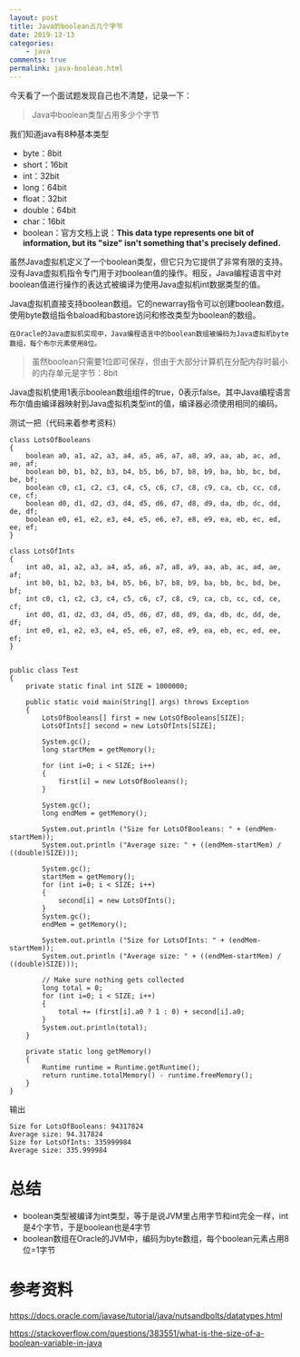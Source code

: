 ```yaml
---
layout: post
title: Java的boolean占几个字节
date: 2019-12-13
categories:
    - java
comments: true
permalink: java-boolean.html
---
```


今天看了一个面试题发现自己也不清楚，记录一下：

> Java中boolean类型占用多少个字节

我们知道java有8种基本类型

- byte：8bit
- short：16bit
- int：32bit
- long：64bit
- float：32bit
- double：64bit
- char：16bit
- boolean：官方文档上说：**This data type represents one bit of information, but its "size" isn't something that's precisely defined.**

虽然Java虚拟机定义了一个boolean类型，但它只为它提供了非常有限的支持。没有Java虚拟机指令专门用于对boolean值的操作。相反，Java编程语言中对boolean值进行操作的表达式被编译为使用Java虚拟机int数据类型的值。

Java虚拟机直接支持boolean数组。它的newarray指令可以创建boolean数组。使用byte数组指令baload和bastore访问和修改类型为boolean的数组。

    在Oracle的Java虚拟机实现中，Java编程语言中的boolean数组被编码为Java虚拟机byte数组，每个布尔元素使用8位。

> 虽然boolean只需要1位即可保存，但由于大部分计算机在分配内存时最小的内存单元是字节：8bit

Java虚拟机使用1表示boolean数组组件的true，0表示false。其中Java编程语言布尔值由编译器映射到Java虚拟机类型int的值，编译器必须使用相同的编码。

测试一把（代码来着参考资料）

```
class LotsOfBooleans
{
    boolean a0, a1, a2, a3, a4, a5, a6, a7, a8, a9, aa, ab, ac, ad, ae, af;
    boolean b0, b1, b2, b3, b4, b5, b6, b7, b8, b9, ba, bb, bc, bd, be, bf;
    boolean c0, c1, c2, c3, c4, c5, c6, c7, c8, c9, ca, cb, cc, cd, ce, cf;
    boolean d0, d1, d2, d3, d4, d5, d6, d7, d8, d9, da, db, dc, dd, de, df;
    boolean e0, e1, e2, e3, e4, e5, e6, e7, e8, e9, ea, eb, ec, ed, ee, ef;
}

class LotsOfInts
{
    int a0, a1, a2, a3, a4, a5, a6, a7, a8, a9, aa, ab, ac, ad, ae, af;
    int b0, b1, b2, b3, b4, b5, b6, b7, b8, b9, ba, bb, bc, bd, be, bf;
    int c0, c1, c2, c3, c4, c5, c6, c7, c8, c9, ca, cb, cc, cd, ce, cf;
    int d0, d1, d2, d3, d4, d5, d6, d7, d8, d9, da, db, dc, dd, de, df;
    int e0, e1, e2, e3, e4, e5, e6, e7, e8, e9, ea, eb, ec, ed, ee, ef;
}


public class Test
{
    private static final int SIZE = 1000000;

    public static void main(String[] args) throws Exception
    {
        LotsOfBooleans[] first = new LotsOfBooleans[SIZE];
        LotsOfInts[] second = new LotsOfInts[SIZE];

        System.gc();
        long startMem = getMemory();

        for (int i=0; i < SIZE; i++)
        {
            first[i] = new LotsOfBooleans();
        }

        System.gc();
        long endMem = getMemory();

        System.out.println ("Size for LotsOfBooleans: " + (endMem-startMem));
        System.out.println ("Average size: " + ((endMem-startMem) / ((double)SIZE)));

        System.gc();
        startMem = getMemory();
        for (int i=0; i < SIZE; i++)
        {
            second[i] = new LotsOfInts();
        }
        System.gc();
        endMem = getMemory();

        System.out.println ("Size for LotsOfInts: " + (endMem-startMem));
        System.out.println ("Average size: " + ((endMem-startMem) / ((double)SIZE)));

        // Make sure nothing gets collected
        long total = 0;
        for (int i=0; i < SIZE; i++)
        {
            total += (first[i].a0 ? 1 : 0) + second[i].a0;
        }
        System.out.println(total);
    }

    private static long getMemory()
    {
        Runtime runtime = Runtime.getRuntime();
        return runtime.totalMemory() - runtime.freeMemory();
    }
}
```

输出

```
Size for LotsOfBooleans: 94317824
Average size: 94.317824
Size for LotsOfInts: 335999984
Average size: 335.999984
```

# 总结

- boolean类型被编译为int类型，等于是说JVM里占用字节和int完全一样，int是4个字节，于是boolean也是4字节
- boolean数组在Oracle的JVM中，编码为byte数组，每个boolean元素占用8位=1字节

# 参考资料

https://docs.oracle.com/javase/tutorial/java/nutsandbolts/datatypes.html

https://stackoverflow.com/questions/383551/what-is-the-size-of-a-boolean-variable-in-java
